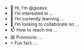 - 👋 Hi, I’m @gioexx
- 👀 I’m interested in ...
- 🌱 I’m currently learning ...
- 💞️ I’m looking to collaborate on ...
- 📫 How to reach me ...
- 😄 Pronouns: ...
- ⚡ Fun fact: ...

<!---
gioexx/gioexx is a ✨ special ✨ repository because its `README.md` (this file) appears on your GitHub profile.
You can click the Preview link to take a look at your changes.
--->
